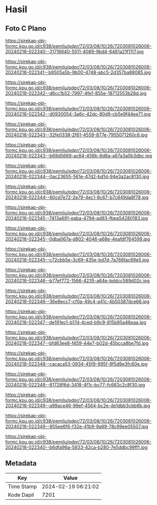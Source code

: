 # Hasil

## Foto C Plano

https://sirekap-obj-formc.kpu.go.id/c938/pemilu/pdpr/72/03/08/10/26/7203081026006-20240218-022340--31716640-5511-4089-9bd4-6461a21f1117.jpg

https://sirekap-obj-formc.kpu.go.id/c938/pemilu/pdpr/72/03/08/10/26/7203081026006-20240218-022341--b9505a5b-9b00-4748-abc5-2d357ba88085.jpg

https://sirekap-obj-formc.kpu.go.id/c938/pemilu/pdpr/72/03/08/10/26/7203081026006-20240218-022342--d6cc1b52-7997-4fe1-855e-18712553b28d.jpg

https://sirekap-obj-formc.kpu.go.id/c938/pemilu/pdpr/72/03/08/10/26/7203081026006-20240218-022342--d0930054-3a6c-42dc-80d9-cb5e9f44ee71.jpg

https://sirekap-obj-formc.kpu.go.id/c938/pemilu/pdpr/72/03/08/10/26/7203081026006-20240218-022343--32fe0338-2f61-4559-877e-7955071260c6.jpg

https://sirekap-obj-formc.kpu.go.id/c938/pemilu/pdpr/72/03/08/10/26/7203081026006-20240218-022343--b69d5669-ac64-456b-8d8a-a67a3a0b3dbc.jpg

https://sirekap-obj-formc.kpu.go.id/c938/pemilu/pdpr/72/03/08/10/26/7203081026006-20240218-022344--0ac23655-561e-47d2-bd1d-94e3a2ac8130.jpg

https://sirekap-obj-formc.kpu.go.id/c938/pemilu/pdpr/72/03/08/10/26/7203081026006-20240218-022344--60cd7e72-2e79-4ec1-8c67-b7c849da8f78.jpg

https://sirekap-obj-formc.kpu.go.id/c938/pemilu/pdpr/72/03/08/10/26/7203081026006-20240218-022345--7413a691-eaba-4794-ad93-fbea54280183.jpg

https://sirekap-obj-formc.kpu.go.id/c938/pemilu/pdpr/72/03/08/10/26/7203081026006-20240218-022345--0dba067a-d802-4046-a68e-4eafdf764599.jpg

https://sirekap-obj-formc.kpu.go.id/c938/pemilu/pdpr/72/03/08/10/26/7203081026006-20240218-022345--c72cbb5e-3c69-435e-bd7d-7a766fac69e5.jpg

https://sirekap-obj-formc.kpu.go.id/c938/pemilu/pdpr/72/03/08/10/26/7203081026006-20240218-022346--b77ef772-1566-4235-a64e-bddcc589d02c.jpg

https://sirekap-obj-formc.kpu.go.id/c938/pemilu/pdpr/72/03/08/10/26/7203081026006-20240218-022346--36e8ecc7-cf0a-49c4-a41c-4b50387dce66.jpg

https://sirekap-obj-formc.kpu.go.id/c938/pemilu/pdpr/72/03/08/10/26/7203081026006-20240218-022347--de191ec1-b17d-4ced-b9c9-815b95a46eaa.jpg

https://sirekap-obj-formc.kpu.go.id/c938/pemilu/pdpr/72/03/08/10/26/7203081026006-20240218-022347--bfd63ee8-f459-44e7-b02d-45bcca8be7fd.jpg

https://sirekap-obj-formc.kpu.go.id/c938/pemilu/pdpr/72/03/08/10/26/7203081026006-20240218-022348--cacaca53-0934-45f9-995f-9f5d9e3fc60e.jpg

https://sirekap-obj-formc.kpu.go.id/c938/pemilu/pdpr/72/03/08/10/26/7203081026006-20240218-022348--81728f6d-3418-4f1c-bc77-fc663c2c8f30.jpg

https://sirekap-obj-formc.kpu.go.id/c938/pemilu/pdpr/72/03/08/10/26/7203081026006-20240218-022349--a99ace46-99ef-4564-bc2e-de1dbb3cbb6b.jpg

https://sirekap-obj-formc.kpu.go.id/c938/pemilu/pdpr/72/03/08/10/26/7203081026006-20240218-022349--955ee6f6-f32e-41b9-9a99-78c99ee05507.jpg

https://sirekap-obj-formc.kpu.go.id/c938/pemilu/pdpr/72/03/08/10/26/7203081026006-20240218-022340--b6dfa96a-5933-42ca-b280-7e5ddbc99ff1.jpg


## Metadata

| Key        | Value               |
| ---------- | ------------------- |
| Time Stamp | 2024-02-19 06:21:02 |
| Kode Dapil | 7201                |




